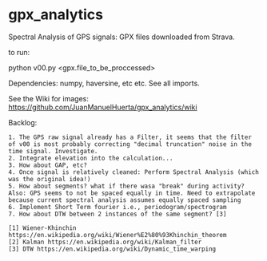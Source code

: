 # gpx_analytics

Spectral Analysis of GPS signals: GPX files downloaded from Strava.


to run:

python v00.py <gpx.file_to_be_proccessed>



Dependencies: numpy, haversine, etc etc. See all imports.


See the Wiki for images:
https://github.com/JuanManuelHuerta/gpx_analytics/wiki


Backlog:

	1. The GPS raw signal already has a Filter, it seems that the filter of v00 is most probably correcting "decimal truncation" noise in the time signal. Investigate.
	2. Integrate elevation into the calculation...
	3. How about GAP, etc?
	4. Once signal is relatively cleaned: Perform Spectral Analysis (which was the original idea!)
	5. How about segments? what if there wasa "break" during activity? Also: GPS seems to not be spaced equally in time. Need to extrapolate because current spectral analysis assumes equally spaced sampling
	6. Implement Short Term fourier i.e., periodogram/spectrogram
	7. How about DTW between 2 instances of the same segment? [3]
	
	[1] Wiener-Khinchin https://en.wikipedia.org/wiki/Wiener%E2%80%93Khinchin_theorem
	[2] Kalman https://en.wikipedia.org/wiki/Kalman_filter
	[3] DTW https://en.wikipedia.org/wiki/Dynamic_time_warping
	


